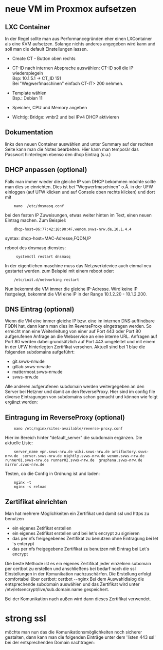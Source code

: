 # neue VM im Proxmox aufsetzen

## LXC Container

In der Regel sollte man aus Performancegründen eher einen LXContainer als eine KVM aufsetzen. 
Solange nichts anderes angegeben wird kann und soll man die default Einstellungen lassen. 

+ Create CT - Button oben rechts 

+ CT-ID nach internen Absprache auswählen: CT-ID soll die IP wiederspiegeln  
Bsp: 10.1.5.1 -> CT_ID 151  
Bei "Wegwerfmaschinen" einfach CT-IT> 200 nehmen. 

+ Template wählen  
Bsp.: Debian 11

+ Speicher, CPU und Memory angeben

+ Wichtig: Bridge: vmbr2 und bei IPv4 DHCP aktivieren

## Dokumentation

links den neuen Container auswählen und unter Summary auf der rechten Seite kann man die Notes bearbeiten. 
Hier kann man temporär das Passwort hinterlegen
ebenso den dhcp Eintrag (s.u.) 


## DHCP anpassen (optional)

Falls man immer wieder die gleiche IP vom DHCP bekommen möchte sollte man dies so einrichten. Dies ist bei "Wegwerfmaschinen" o.Ä. 
in der UFW einloggen (auf UFW klicken und auf Console oben rechts klicken) und dort mit 

		nano  /etc/dnsmasq.conf

bei den festen IP Zuweisungen, etwas weiter hinten im Text, einen neuen Eintrag machen. Zum Beispiel: 

		dhcp-host=06:77:42:18:90:4F,wenom.svws-nrw.de,10.1.4.4

syntax: dhcp-host=MAC-Adresse,FQDN,IP

reboot des dnsmasq dienstes: 

		 systemctl restart dnsmasq
		
In der eigentlichen maschine muss das Netzwerkdevice auch einmal neu gestartet werden. zum Beispiel mit einem reboot oder: 

		/etc/init.d/networking restart

Nun bekommt die VM immer die gleiche IP-Adresse. Wird keine IP festgelegt, bekommt die VM eine IP in der Range 10.1.2.20 - 10.1.2.200.


## DNS Eintrag (optional) 

Wenn die VM eine immer gleiche IP bzw. eine im internen DNS auffindbare FQDN hat, dann kann man dies im ReverseProxy eingetragen werden. 
So erreicht man eine Weiterleitung von einer auf Port 443 oder Port 80 aufgerufenen Anfrage an die Webservice an eine interne URL. 
Anfragen auf Port 80 werden dabei grundsätzlich auf Port 443 umgeleitet und mit einem in der UFW hinterlegten Zertifikat versehen. 
Aktuell sind bei 1 blue die folgenden subdomains aufgeführt:

+ git.svws-nrw.de
+ gitlab.svws-nrw.de
+ mattermost.svws-nrw.de
+ svws-nrw.de

Alle anderen aufgerufenen subdomain werden weitergegeben an den Server bei Hetzner und damit an den ReverseProxy. 
Hier sind im config file diverse Eintragungen von subdomains schon gemacht und können wie folgt ergänzt werden:

		
## Eintragung im ReverseProxy (optional) 

		nano /etc/nginx/sites-available/reverse-proxy.conf

Hier im Bereich hinter "default_server" die subdomain ergänzen. Die aktuelle Liste:

		server_name vpn.svws-nrw.de wiki.svws-nrw.de artifactory.svws-nrw.de  server.svws-nrw.de nightly.svws-nrw.de wenom.svws-nrw.de runner01.svws-nrw.de runner02.svws-nrw.de  graphana.svws-nrw.de  mirror.svws-nrw.de

Testen, ob die Config in Ordnung ist und laden: 

		nginx -t 
		nginx -s reload


## Zertifikat einrichten 

Man hat mehrere Möglichkeiten ein Zertifikat und damit ssl und https zu benutzen 

+ ein eigenes Zetifikat erstellen
+ ein eigenes Zetifikat erstellen und bei let's encrypt zu signieren 
+ das per nfs freigegebenes Zertifikat zu benutzen ohne Eintragung bei let´s entcrypt
+ das per nfs freigegebene Zertifikat zu benutzen mit Eintrag bei Let´s encrypt

Die beste Methode ist es ein eigenes Zertifikat jeder einzelnen subomain per certbot zu erstellen und anschließens bei bedarf noch die ssl Einstellungen in der Komunikation nachzuschärfen. 
Die Erstellung erfolgt comfortabel über certbot: 
		certbot --nginx
Bei dem Auswahldialog die entsprechende subdomain auswählen und das Zertifikat wird unter /etv/letsencrypt/live/sub.domain.name gespeichert. 

Bei der Komunikation nach außen wird dann dieses Zertifikat verwendet. 

# strong ssl

möchte man nun das die Komunikationsmöglichkeiten noch sicherer gestalten, dann kann man die folgenden Einträge unter dem 'listen 443 ssl' bei der entsprechenden Domain nachtragen: 